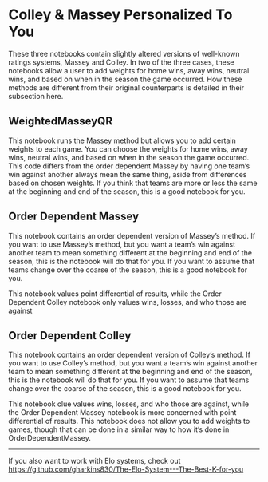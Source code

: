 # Colley & Massey Personalized To You

These three notebooks contain slightly altered versions of well-known ratings systems, Massey and Colley. In two of the three cases, these notebooks allow a user to add weights for home wins, away wins, neutral wins, and based on when in the season the game occurred. How these methods are different from their original counterparts is detailed in their subsection here.

## WeightedMasseyQR

This notebook runs the Massey method but allows you to add certain weights to each game. You can choose the weights for home wins, away wins, neutral wins, and based on when in the season the game occurred. This code differs from the order dependent Massey by having one team’s win against another always mean the same thing, aside from differences based on chosen weights. If you think that teams are more or less the same at the beginning and end of the season, this is a good notebook for you.

## Order Dependent Massey
This notebook contains an order dependent version of Massey’s method. If you want to use Massey’s method, but you want a team’s win against another team to mean something different at the beginning and end of the season, this is the notebook will do that for you. If you want to assume that teams change over the coarse of the season, this is a good notebook for you.

This notebook values point differential of results, while the Order Dependent Colley notebook only values wins, losses, and who those are against


## Order Dependent Colley 

This notebook contains an order dependent version of Colley’s method. If you want to use Colley’s method, but you want a team’s win against another team to mean something different at the beginning and end of the season, this is the notebook will do that for you. If you want to assume that teams change over the coarse of the season, this is a good notebook for you.

This notebook clue values wins, losses, and who those are against, while the Order Dependent Massey notebook is more concerned with point differential of results. This notebook does not allow you to add weights to games, though that can be done in a similar way to how it’s done in OrderDependentMassey.

----------------------------------------------------------------------------------------------------------------------------------------------------------------------------

If you also want to work with Elo systems, check out https://github.com/gharkins830/The-Elo-System---The-Best-K-for-you

